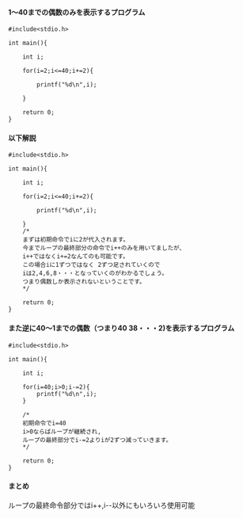 #### 1～40までの偶数のみを表示するプログラム
```
#include<stdio.h>

int main(){
	
	int i;
	
	for(i=2;i<=40;i+=2){
		
		printf("%d\n",i);
		
	}
	
	return 0;
}
```

#### 以下解説
```
#include<stdio.h>

int main(){
	
	int i;
	
	for(i=2;i<=40;i+=2){
		
		printf("%d\n",i);
		
	}
	/*
	まずは初期命令でiに2が代入されます。
	今までループの最終部分の命令でi++のみを用いてましたが、
	i++ではなくi+=2なんてのも可能です。
	この場合iに1ずつではなく 2ずつ足されていくので
	iは2,4,6,8・・・となっていくのがわかるでしょう。
	つまり偶数しか表示されないということです。
	*/
	
	return 0;
}
```
#### また逆に40～1までの偶数（つまり40 38・・・2)を表示するプログラム
```
#include<stdio.h>

int main(){
	
	int i;
	
	for(i=40;i>0;i-=2){
		printf("%d\n",i);
	}

	/*
	初期命令でi=40
	i>0ならばループが継続され,
	ループの最終部分でi-=2よりiが2ずつ減っていきます。
	*/
	
	return 0;
}
```

#### まとめ
ループの最終命令部分ではi++,i--以外にもいろいろ使用可能